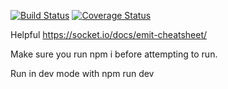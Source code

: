 [![Build Status](https://travis-ci.com/stephen-hansen/SE-181-Team-Project.svg?token=kHZPnAbV11Ez3wTfHx8A&branch=stephen)](https://travis-ci.com/stephen-hansen/SE-181-Team-Project)
[![Coverage
Status](https://coveralls.io/repos/github/stephen-hansen/SE-181-Team-Project/badge.svg?branch=stephen&t=v4OyFb)](https://coveralls.io/github/stephen-hansen/SE-181-Team-Project?branch=stephen)


Helpful
https://socket.io/docs/emit-cheatsheet/

Make sure you run
npm i
before attempting to run.

Run in dev mode with npm run dev
